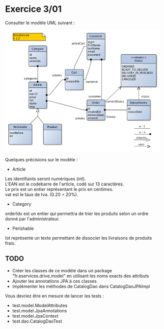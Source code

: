 # Exercice 3/01

Consulter le modèle UML suivant :

![Drive model](src/doc/DiagDrive.png)

Quelques précisions sur le modèle :

* Article

Les identifiants seront numériques (int).  
L'EAN est le codebarre de l'article, codé sur 13 caractères.  
Le prix est un entier représentant le prix en centimes.  
vat est le taux de tva. (0.20 = 20%).  

* Category

orderIdx est un entier qui permettra de trier les produits selon un ordre donné par l'administrateur.  

* Perishable

lot représente un texte permettant de dissocier les livraisons de produits frais.  


## TODO

* Créer les classes de ce modèle dans un package "fr.eservices.drive.model" en utilisant les noms exacts des attributs
* Ajouter les annotations JPA à ces classes
* Implémenter les méthodes de CatalogDao dans CatalogDaoJPAImpl

Vous devriez être en mesure de lancer les tests :

* test.model.ModelAttributes
* test.model.JpaAnnotations
* test.model.JpaContext
* test.dao.CatalogDaoTest

